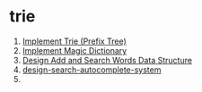 # trie
1. [Implement Trie (Prefix Tree)](https://leetcode.com/problems/implement-trie-prefix-tree/description/)
2. [Implement Magic Dictionary](https://leetcode.com/problems/implement-magic-dictionary/description/)
3. [Design Add and Search Words Data Structure](https://leetcode.com/problems/design-add-and-search-words-data-structure/description/)
4. [design-search-autocomplete-system](https://leetcode.com/problems/design-search-autocomplete-system/description/)
5. 
